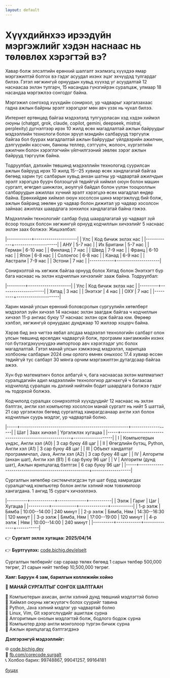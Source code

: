 ```yaml
---
layout: default
---
```


# Хүүхдийнхээ ирээдүйн мэргэжлийг хэдэн наснаас нь төлөвлөх хэрэгтэй вэ?

Хавар болж элсэлтийн ерөнхий шалгалт эхэлмэгц хүүхдээ ямар мэргэжилтэй болгох вэ гэдэг асуудал ихэнх эцэг эхчүүдэд тулгардаг билээ. Гэтэл хөгжингүй орнуудын хувьд хүүхэд уг асуудалтай 12 наснаасаа эхлэн тулгарч, 15 насандаа гүнзгийрэн суралцаж, улмаар 18 насандаа мэргэжлээ сонгодог байна.

Мэргэжил сонгоход хүүхдийн сонирхол, ур чадварыг харгалзахаас гадна ажлын байрны эрэлт хэрэгцээг мөн авч үзэх нь чухал билээ. 

Интернет ертөнцөд байгаа мэдээлэлд тулгуурласан хэд хэдэн хиймэл оюуны (chatgpt, grok, claude, copilot, gemini, deepseek, mistral, perplexity) дүгнэлтээр ирэх 10 жилд өсөх магадлалтай ажлын байруудыг мэдээллийн технологи болон эрүүл мэндийн салбарууд тэргүүлж байгаа бол буурах магадлалтай ажлын байруудыг үйлдвэрийн ажилчин, дэлгүүрийн кассчин, банкны теллер, сэтгүүлч, жолооч, хүргэлтийн ажилчин болон хэрэглэгчийн үйлчилгээний зөвлөх зэрэг ажлын байрууд тэргүүлж байна.

Тодруулбал, дэлхийн төвшинд мэдээллийн технологид суурилсан ажлын байрууд ирэх 10 жилд 15--25 хувиар өсөх хандлагатай байгаа бөгөөд харин тус салбарын хувьд анхан шатны ур чадвартай ажилчдын эрэлт хэрэгцээ буурч болзошгүй төдийгүй хиймэл оюун болон машин сургалт, өгөгдөл шинжлэх, аюулгүй байдал болон үүлэн тооцооллын салбаруудын ажиллах хүчний эрэлт хэрэгцээ өсөх магадлал өндөр байна. Ерөнхийдөө хиймэл оюун хосолсон шинэ мэргэжлүүд бий болж, ажлын байранд зөөлөн ур чадвар болон дижитал ур чадвар хосолсон зайнаас ажиллах шаардлага зонхилох хандлагатай байна гэжээ.

Мэдээллийн технологийг салбар бүрд шаардлагатай ур чадварт зүй ёсоор тооцох болсон хөгжингүй орнууд кодчиллын хичээлийг 5 наснаас эхлэн заах болжээ: Жишээлбэл:

|------------+---------------------|
| Улс        | Код бичиж эхлэх нас |
|------------+---------------------|
| АНУ        | 5-7 нас             |
| Их Британи | 5-7 нас             |
| Герман     | 6-10 нас            |
| Финланд    | 7 нас               |
| Швед       | 7-9 нас             |
| Франц      | 6-10 нас            |
| Япон       | 6-8 нас             |
| Солонгос   | 6-8 нас             |
| Канад      | 6-9 нас             |
| Австрали   | 7-9 нас             |
| Эстони     | 7 нас               |
|------------+---------------------|

Сонирхолтой нь хөгжиж байгаа орнууд болох Хятад болон Энэтхэгт бүр бага наснаас нь эхлэн кодчиллын хичээлийг зааж байна. Тодруулбал:

|---------+---------------------|
| Улс     | Код бичиж эхлэх нас |
|---------+---------------------|
| Хятад   | 3 нас               |
| Энэтхэг | 4 нас               |
| ОХУ     | 7 нас               |
|---------+---------------------|

Харин манай улсын ерөнхий боловсролын сургуулийн хөтөлбөрт мэдээлэл зүйн хичээл 14 наснаас эхлэн заагдаж байгаа ч кодчиллын хичээл 11-р ангиас буюу 17 наснаас эхлэн орж байгаа юм. Өөрөөр хэлбэл, хөгжингүй орнуудаас дунджаар 10 жилээр хоцорч байна.

Хэрэв бид энэ чигтээ явбал алсдаа мэдээлэл технологийн салбарт олон улсын төвшинд өрсөлдөх чадваргүй болж, программ хангамжийн ихэнх гол бүтээгдэхүүнүүдээ импортоор авч хэрэглэдэг улс болох магадлалтай. Гэтэл манай улсын хэмжээнд мэдээлэл, харилцаа холбооны салбарын 2024 оны орлого өмнөх оныхоос 17.4 хувиар өссөн төдийгүй тус салбарт 30 мянга орчим мэргэжилтэн дутагдсаар байгаа ажээ.

Хүн бүр математикч болох албагүй ч, бага наснаасаа эхлэн математикт суралцдагийн адил мэдээллийн технологиор дагнахгүй ч багаасаа кодчилолд суралцах нь дэлхий нийтийн бодит шаардлага болжээ гэдэг нь тодорхой болжээ.

Кодчилолд суралцах сонирхолтой хүүхдүүдийг 12 наснаас нь эхлэн бэлтгэх, англи хэл компьютер хосолсон манай сургалт нь нийт 5 шаттай, 21 сар үргэлжлэх бөгөөд сургалтад хамрагдсанаар англи хэл болон кодчиллын суурь мэдлэг, ур чадвартай болно.

|-----+-----------------------------------------------------+-------------------|
| Шат | Заах хичээл                                         | Үргэлжлэх хугацаа |
|-----+-----------------------------------------------------+-------------------|
| I   | Компьютерын үндэс, Англи хэл (A0)                   | 3 сар буюу 48 цаг |
| II  | Өгөгдлийн бүтэц, Python, Англи хэл (A1)             | 3 сар буюу 48 цаг |
| III | Объект хандалтат программчлал, Java, Англи хэл (A2) | 3 сар буюу 48 цаг |
| IV  | Алгоритм (анхан шат), Англи хэл (B1)                | 6 сар буюу 96 цаг |
| V   | Алгоритм (дунд шат), Ажлын ярилцлагад бэлтгэх       | 6 сар буюу 96 цаг |
|-----+-----------------------------------------------------+-------------------|

Сургалтын хөтөлбөр системчлэгдсэн тул шат бүрд хамрагдах суралцагчид компьютер болон англи хэлний ном товхимлоор хангагдана. 1 ангид 15 сурагч хичээллэнэ.

|----------+------------+--------------+-----------|
| Ээлж     | Гариг      |          Цаг | Хугацаа   |
|----------+------------+--------------+-----------|
| 1-р ээлж | Бямба      | 10:00--14:00 | 240 минут |
| 2-р ээлж | Бямба, Ням | 14:30--16:30 | 120 минут |
| 3-р ээлж | Бямба, Ням | 17:00--19:00 | 120 минут |
| 4-р ээлж | Ням        | 10:00--14:00 | 240 минут |
|----------+------------+--------------+-----------|

👉 **Сургалт эхлэх хугацаа: 2025/04/14**

👉 **Бүртгүүлэх:** [code.bichig.dev/elselt](https://code.bichig.dev/elselt)

Сургалтын төлбөрийг сар сараар төлөх бөгөөд 1 сарын төлбөр 500,000 төгрөг, 21 сарын нийт төлбөр 10,500,000 төгрөг.

**Хаяг: Баруун 4 зам, барилгын коллежийн хойно**


📢 **МАНАЙ СУРГАЛТЫГ СОНГОХ ШАЛТГААН**

🌟 Компьютерын ахисан, англи хэлний дунд төвшний мэдлэгтэй болно\
🌟 Хиймэл оюуны хөгжүүлэгч болох суурийг тавина\
🔹 Python, Java хэлний мэдлэг ур чадвартай болно\
🔹 Linux, Vim, Git хэрэгслүүдийг ашиглаж сурна\
🌟 Алгоритмын онолын мэдлэгтэй болж, бодлого бодож сурна\
🌟 Компьютер дээр англи монголоор түргэн бичиж сурна\
🎯 Ажлын ярилцлагад бэлтгэгдэнэ

**Дэлгэрэнгүй мэдээллийг:**

🌐 [code.bichig.dev](https://code.bichig.dev) \
📌 [fb.com/corecode.surgalt](https://fb.com/corecode.surgalt) \
📞 Холбоо барих: 99748867, 99041257, 99164181


[буцах](./)
